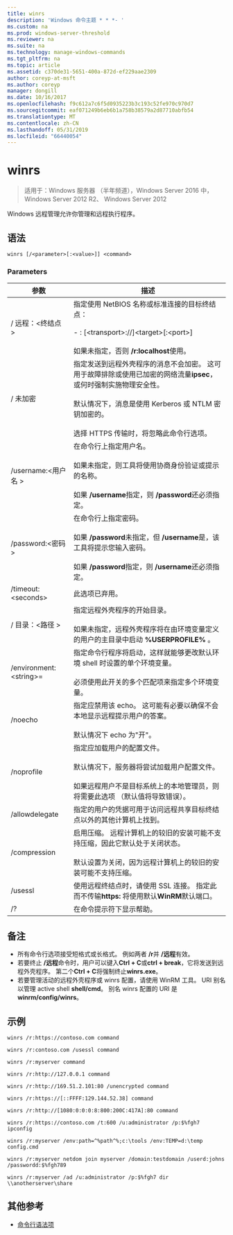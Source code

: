 ```yaml
---
title: winrs
description: 'Windows 命令主题 * * *- '
ms.custom: na
ms.prod: windows-server-threshold
ms.reviewer: na
ms.suite: na
ms.technology: manage-windows-commands
ms.tgt_pltfrm: na
ms.topic: article
ms.assetid: c370de31-5651-400a-872d-ef229aae2309
author: coreyp-at-msft
ms.author: coreyp
manager: dongill
ms.date: 10/16/2017
ms.openlocfilehash: f9c612a7c6f5d0935223b3c193c52fe970c970d7
ms.sourcegitcommit: eaf071249b6eb6b1a758b38579a2d87710abfb54
ms.translationtype: MT
ms.contentlocale: zh-CN
ms.lasthandoff: 05/31/2019
ms.locfileid: "66440054"
---
```

# <a name="winrs"></a>winrs

>适用于：Windows 服务器 （半年频道），Windows Server 2016 中，Windows Server 2012 R2、 Windows Server 2012

Windows 远程管理允许你管理和远程执行程序。   
## <a name="syntax"></a>语法  
```  
winrs [/<parameter>[:<value>]] <command>  
```  
### <a name="parameters"></a>Parameters  

|           参数            |                                                                                                                                                                                    描述                                                                                                                                                                                     |
|--------------------------------|------------------------------------------------------------------------------------------------------------------------------------------------------------------------------------------------------------------------------------------------------------------------------------------------------------------------------------------------------------------------------------|
|      / 远程：\<终结点 >       |                                                                                          指定使用 NetBIOS 名称或标准连接的目标终结点：<br /><br />-   <url>: [\<transport>://]\<target>[:\<port>]<br /><br />如果未指定，否则 **/r:localhost**使用。                                                                                          |
|          / 未加密          | 指定发送到远程外壳程序的消息不会加密。 这可用于故障排除或使用已加密的网络流量**ipsec**，或何时强制实施物理安全性。<br /><br />默认情况下，消息是使用 Kerberos 或 NTLM 密钥加密的。<br /><br />选择 HTTPS 传输时，将忽略此命令行选项。 |
|     /username:\<用户名 >      |                                                                                在命令行上指定用户名。<br /><br />如果未指定，则工具将使用协商身份验证或提示的名称。<br /><br />如果 **/username**指定，则 **/password**还必须指定。                                                                                 |
|     /password:\<密码 >      |                                                                           在命令行上指定密码。<br /><br />如果 **/password**未指定，但 **/username**是，该工具将提示您输入密码。<br /><br />如果 **/password**指定，则 **/username**还必须指定。                                                                            |
|      /timeout:\<seconds>       |                                                                                                                                                                             此选项已弃用。                                                                                                                                                                             |
|       / 目录：\<路径 >       |                                                                                            指定远程外壳程序的开始目录。<br /><br />如果未指定，远程外壳程序将在由环境变量定义的用户的主目录中启动 **%USERPROFILE%** 。                                                                                             |
| /environment:\<string>=<value> |                                                                          指定命令行程序将启动，这样就能够更改默认环境 shell 时设置的单个环境变量。<br /><br />必须使用此开关的多个匹配项来指定多个环境变量。                                                                          |
|            /noecho             |                                                                                                    指定应禁用该 echo。 这可能有必要以确保不会本地显示远程提示用户的答案。<br /><br />默认情况下 echo 为"开"。                                                                                                    |
|           /noprofile           |                                              指定应加载用户的配置文件。<br /><br />默认情况下，服务器将尝试加载用户配置文件。<br /><br />如果远程用户不是目标系统上的本地管理员，则将需要此选项 （默认值将导致错误）。                                               |
|         /allowdelegate         |                                                                                                                  指定的用户的凭据可用于访问远程共享目标终结点以外的其他计算机上找到。                                                                                                                   |
|          /compression          |                                                                           启用压缩。  远程计算机上的较旧的安装可能不支持压缩，因此它默认处于关闭状态。<br /><br />默认设置为关闭，因为远程计算机上的较旧的安装可能不支持压缩。                                                                           |
|            /usessl             |                                                                                                               使用远程终结点时，请使用 SSL 连接。  指定此而不传输**https:** 将使用默认**WinRM**默认端口。                                                                                                                |
|               /?               |                                                                                                                                                                        在命令提示符下显示帮助。                                                                                                                                                                        |

## <a name="remarks"></a>备注  
-   所有命令行选项接受短格式或长格式。 例如两者 **/r**并 **/远程**有效。  
-   若要终止 **/远程**命令时，用户可以键入**Ctrl + C**或**ctrl + break**，它将发送到远程外壳程序。 第二个**Ctrl + C**将强制终止**winrs.exe**。  
-   若要管理活动的远程外壳程序或 winrs 配置，请使用 WinRM 工具。  URI 别名以管理 active shell **shell/cmd**。  别名 winrs 配置的 URI 是**winrm/config/winrs**。  

## <a name="BKMK_Examples"></a>示例  
```  
winrs /r:https://contoso.com command  
```  
```  
winrs /r:contoso.com /usessl command  
```  
```  
winrs /r:myserver command  
```  
```  
winrs /r:http://127.0.0.1 command  
```  
```  
winrs /r:http://169.51.2.101:80 /unencrypted command  
```  
```  
winrs /r:https://[::FFFF:129.144.52.38] command  
```  
```  
winrs /r:http://[1080:0:0:0:8:800:200C:417A]:80 command  
```  
```  
winrs /r:https://contoso.com /t:600 /u:administrator /p:$%fgh7 ipconfig  
```  
```  
winrs /r:myserver /env:path=^%path^%;c:\tools /env:TEMP=d:\temp config.cmd  
```  
```  
winrs /r:myserver netdom join myserver /domain:testdomain /userd:johns /passwordd:$%fgh789  
```  
```  
winrs /r:myserver /ad /u:administrator /p:$%fgh7 dir \\anotherserver\share  
```  

## <a name="additional-references"></a>其他参考  
-   [命令行语法项](command-line-syntax-key.md)  

